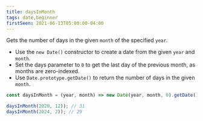```yaml
---
title: daysInMonth
tags: date,beginner
firstSeen: 2021-06-13T05:00:00-04:00
---
```


Gets the number of days in the given `month` of the specified `year`.

- Use the `new Date()` constructor to create a date from the given `year` and `month`.
- Set the days parameter to `0` to get the last day of the previous month, as months are zero-indexed.
- Use `Date.prototype.getDate()` to return the number of days in the given `month`.

```js
const daysInMonth = (year, month) => new Date(year, month, 0).getDate();
```

```js
daysInMonth(2020, 12)); // 31
daysInMonth(2024, 2)); // 29
```
